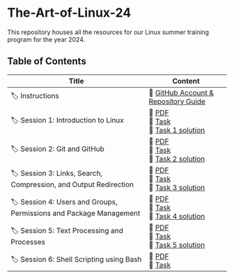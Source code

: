 # The-Art-of-Linux-24

This repository houses all the resources for our Linux summer training program for the year 2024.

## Table of Contents

| Title                                                                   | Content                                                                                                                                                   |
| ----------------------------------------------------------------------- | --------------------------------------------------------------------------------------------------------------------------------------------------------- |
| :label: Instructions                                                    | :pushpin: [GitHub Account & Repository Guide](./GitHub%20Account%20&%20Repository%20Guide/README.md)                                                      |
| :label: Session 1: Introduction to Linux                                | :pushpin: [PDF](./Session%201/Session%201.pdf) <br> :pushpin: [Task](./Session%201/README.md) <br> :pushpin: [Task 1 solution](./Session%201/Solution.md) |
| :label: Session 2: Git and GitHub                                       | :pushpin: [PDF](./Session%202/Session%202.pdf) <br> :pushpin: [Task](./Session%202/README.md) <br> :pushpin: [Task 2 solution](./Session%202/Solution.md) |
| :label: Session 3: Links, Search, Compression, and Output Redirection   | :pushpin: [PDF](./Session%203/Session%203.pdf) <br> :pushpin: [Task](./Session%203/README.md) <br> :pushpin: [Task 3 solution](./Session%203/Solution.md) |
| :label: Session 4: Users and Groups, Permissions and Package Management | :pushpin: [PDF](./Session%204/Session%204.pdf) <br> :pushpin: [Task](./Session%204/README.md) <br> :pushpin: [Task 4 solution](./Session%204/Solution.md) |
| :label: Session 5: Text Processing and Processes                        | :pushpin: [PDF](./Session%205/Session%205.pdf) <br> :pushpin: [Task](./Session%205/README.md)         <br> :pushpin: [Task 5 solution](./Session%205/Solution.md)                                                     |
| :label: Session 6: Shell Scripting using Bash                        | :pushpin: [PDF](./Session%206/Session%206.pdf) <br> :pushpin: [Task](./Session%206/README.md)                                                             |